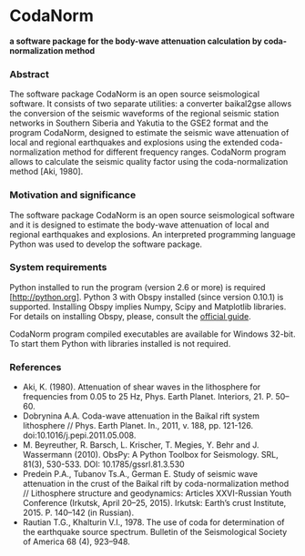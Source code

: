 CodaNorm
===

**a software package for the body-wave attenuation calculation by coda-normalization method**


### Abstract

The software package CodaNorm is an open source seismological software. It consists of two separate utilities: a converter baikal2gse allows the conversion of the seismic waveforms of the regional seismic station networks in Southern Siberia and Yakutia to the GSE2 format and the program CodaNorm, designed to estimate the seismic wave attenuation of local and regional earthquakes and explosions using the extended coda-normalization method for different frequency ranges.
CodaNorm program allows to calculate the seismic quality factor using the coda-normalization method [Aki, 1980]. 

### Motivation and significance

The software package CodaNorm is an open source seismological software and it is designed to estimate the body-wave attenuation of local and regional earthquakes and explosions. An interpreted programming language Python was used to develop the software package.

### System requirements

Python installed to run the program (version 2.6 or more) is required [http://python.org].
Python 3 with Obspy installed (since version 0.10.1) is supported.
Installing Obspy implies Numpy, Scipy and Matplotlib libraries. For details on installing Obspy, please, consult the [official guide](https://github.com/obspy/obspy/wiki).

CodaNorm program compiled executables are available for Windows 32-bit. To start them Python with libraries installed is not required.

### References

* Aki, K. (1980). Attenuation of shear waves in the lithosphere for frequencies from 0.05 to 25 Hz, Phys. Earth Planet. Interiors, 21. Р. 50–60.
* Dobrynina A.A. Coda-wave attenuation in the Baikal rift system lithosphere // Phys. Earth Planet. In., 2011, v. 188, pp. 121-126. doi:10.1016/j.pepi.2011.05.008.
* M. Beyreuther, R. Barsch, L. Krischer, T. Megies, Y. Behr and J. Wassermann (2010). ObsPy: A Python Toolbox for Seismology. SRL, 81(3), 530-533. DOI: 10.1785/gssrl.81.3.530
* Predein P.A., Tubanov Ts.A., German E. Study of seismic wave attenuation in the crust of the Baikal rift by coda-normalization method // Lithosphere structure and geodynamics: Articles XXVI-Russian Youth Conference (Irkutsk, April 20–25, 2015). Irkutsk: Earth’s crust Institute, 2015. P. 140–142 (in Russian).
* Rautian T.G., Khalturin V.I., 1978. The use of coda for determination of the earthquake source spectrum. Bulletin of the Seismological Society of America 68 (4), 923–948.
